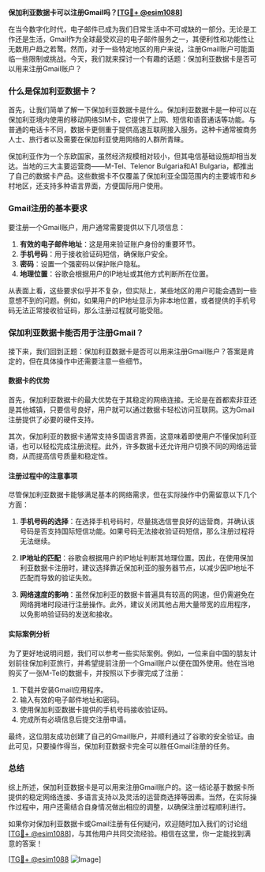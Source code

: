 **保加利亚数据卡可以注册Gmail吗？[[TG💪+ @esim1088](https://t.me/s/esim1088)]**

在当今数字化时代，电子邮件已成为我们日常生活中不可或缺的一部分。无论是工作还是生活，Gmail作为全球最受欢迎的电子邮件服务之一，其便利性和功能性让无数用户趋之若鹜。然而，对于一些特定地区的用户来说，注册Gmail账户可能面临一些限制或挑战。今天，我们就来探讨一个有趣的话题：保加利亚数据卡是否可以用来注册Gmail账户？

### 什么是保加利亚数据卡？

首先，让我们简单了解一下保加利亚数据卡是什么。保加利亚数据卡是一种可以在保加利亚境内使用的移动网络SIM卡，它提供了上网、短信和语音通话等功能。与普通的电话卡不同，数据卡更侧重于提供高速互联网接入服务。这种卡通常被商务人士、旅行者以及需要在保加利亚使用网络的人群所青睐。

保加利亚作为一个东欧国家，虽然经济规模相对较小，但其电信基础设施却相当发达。当地的三大主要运营商——M-Tel、Telenor Bulgaria和A1 Bulgaria，都推出了自己的数据卡产品。这些数据卡不仅覆盖了保加利亚全国范围内的主要城市和乡村地区，还支持多种语言界面，方便国际用户使用。

### Gmail注册的基本要求

要注册一个Gmail账户，用户通常需要提供以下几项信息：

1. **有效的电子邮件地址**：这是用来验证账户身份的重要环节。
2. **手机号码**：用于接收验证码短信，确保账户安全。
3. **密码**：设置一个强密码以保护账户隐私。
4. **地理位置**：谷歌会根据用户的IP地址或其他方式判断所在位置。

从表面上看，这些要求似乎并不复杂，但实际上，某些地区的用户可能会遇到一些意想不到的问题。例如，如果用户的IP地址显示为非本地位置，或者提供的手机号码无法正常接收验证码，那么注册过程就可能受阻。

### 保加利亚数据卡能否用于注册Gmail？

接下来，我们回到正题：保加利亚数据卡是否可以用来注册Gmail账户？答案是肯定的，但在具体操作中还需要注意一些细节。

#### 数据卡的优势

首先，保加利亚数据卡的最大优势在于其稳定的网络连接。无论是在首都索非亚还是其他城镇，只要信号良好，用户就可以通过数据卡轻松访问互联网。这为Gmail注册提供了必要的硬件支持。

其次，保加利亚的数据卡通常支持多国语言界面，这意味着即使用户不懂保加利亚语，也可以轻松完成注册流程。此外，许多数据卡还允许用户切换不同的网络运营商，从而提高信号质量和稳定性。

#### 注册过程中的注意事项

尽管保加利亚数据卡能够满足基本的网络需求，但在实际操作中仍需留意以下几个方面：

1. **手机号码的选择**：在选择手机号码时，尽量挑选信誉良好的运营商，并确认该号码是否支持国际短信功能。如果号码无法接收验证码短信，那么注册过程将无法继续。

2. **IP地址的匹配**：谷歌会根据用户的IP地址判断其地理位置。因此，在使用保加利亚数据卡注册时，建议选择靠近保加利亚的服务器节点，以减少因IP地址不匹配而导致的验证失败。

3. **网络速度的影响**：虽然保加利亚的数据卡普遍具有较高的网速，但仍需避免在网络拥堵时段进行注册操作。此外，建议关闭其他占用大量带宽的应用程序，以免影响验证码的发送和接收。

#### 实际案例分析

为了更好地说明问题，我们可以参考一些实际案例。例如，一位来自中国的朋友计划前往保加利亚旅行，并希望提前注册一个Gmail账户以便在国外使用。他在当地购买了一张M-Tel的数据卡，并按照以下步骤完成了注册：

1. 下载并安装Gmail应用程序。
2. 输入有效的电子邮件地址和密码。
3. 使用保加利亚数据卡提供的手机号码接收验证码。
4. 完成所有必填信息后提交注册申请。

最终，这位朋友成功创建了自己的Gmail账户，并顺利通过了谷歌的安全验证。由此可见，只要操作得当，保加利亚数据卡完全可以胜任Gmail注册的任务。

### 总结

综上所述，保加利亚数据卡是可以用来注册Gmail账户的。这一结论基于数据卡所提供的稳定网络连接、多语言支持以及灵活的运营商选择等因素。当然，在实际操作过程中，用户还需结合自身情况做出相应的调整，以确保注册过程顺利进行。

如果你对保加利亚数据卡或Gmail注册有任何疑问，欢迎随时加入我们的讨论组[[TG💪+ @esim1088](https://t.me/s/esim1088)]，与其他用户共同交流经验。相信在这里，你一定能找到满意的答案！

[[TG💪+ @esim1088](https://t.me/s/esim1088) ![Image](https://i.postimg.cc/4NQfJmqS/Snipaste-2025-05-13-00-14-12.png)]